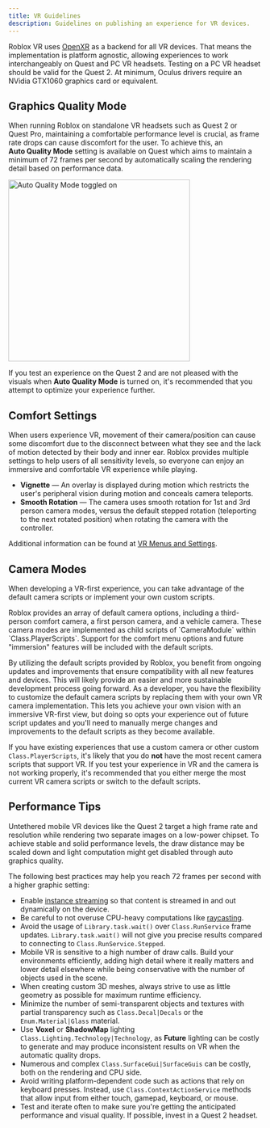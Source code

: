 ```yaml
---
title: VR Guidelines
description: Guidelines on publishing an experience for VR devices.
---
```


Roblox VR uses [OpenXR](https://www.khronos.org/openxr/) as a backend for all VR devices. That means the implementation is platform agnostic, allowing experiences to work interchangeably on Quest and PC VR headsets. Testing on a PC VR headset should be valid for the Quest&nbsp;2. At minimum, Oculus drivers require an NVidia GTX1060 graphics card or equivalent.

## Graphics Quality Mode

When running Roblox on standalone VR headsets such as Quest&nbsp;2 or Quest&nbsp;Pro, maintaining a comfortable performance level is crucial, as frame rate drops can cause discomfort for the user. To achieve this, an **Auto&nbsp;Quality&nbsp;Mode** setting is available on Quest which aims to maintain a minimum of 72 frames per second by automatically scaling the rendering detail based on performance data.

<img src="../../assets/publishing/vr/Auto-Quality-Mode.png" width="360" alt="Auto Quality Mode toggled on" />

If you test an experience on the Quest&nbsp;2 and are not pleased with the visuals when **Auto&nbsp;Quality&nbsp;Mode** is turned on, it's recommended that you attempt to optimize your experience further.

## Comfort Settings

When users experience VR, movement of their camera/position can cause some discomfort due to the disconnect between what they see and the lack of motion detected by their body and inner ear. Roblox provides multiple settings to help users of all sensitivity levels, so everyone can enjoy an immersive and comfortable VR experience while playing.

- **Vignette** — An overlay is displayed during motion which restricts the user's peripheral vision during motion and conceals camera teleports.
- **Smooth Rotation** — The camera uses smooth rotation for 1st and 3rd person camera modes, versus the default stepped rotation (teleporting to the next rotated position) when rotating the camera with the controller.

Additional information can be found at [VR Menus and Settings](https://en.help.roblox.com/hc/en-us/articles/15703381902740-VR-Menus-and-Settings).

## Camera Modes

When developing a VR-first experience, you can take advantage of the default camera scripts or implement your own custom scripts.

<Tabs>
<TabItem label="Default Cameras">
Roblox provides an array of default camera options, including a third-person comfort camera, a first person camera, and a vehicle camera. These camera modes are implemented as child scripts of `CameraModule` within `Class.PlayerScripts`. Support for the comfort menu options and future "immersion" features will be included with the default scripts.

By utilizing the default scripts provided by Roblox, you benefit from ongoing updates and improvements that ensure compatibility with all new features and devices. This will likely provide an easier and more sustainable development process going forward.
</TabItem>
<TabItem label="Custom Camera">
As a developer, you have the flexibility to customize the default camera scripts by replacing them with your own VR camera implementation. This lets you achieve your own vision with an immersive VR-first view, but doing so opts your experience out of future script updates and you'll need to manually merge changes and improvements to the default scripts as they become available.

If you have existing experiences that use a custom camera or other custom `Class.PlayerScripts`, it's likely that you do **not** have the most recent camera scripts that support VR. If you test your experience in VR and the camera is not working properly, it's recommended that you either merge the most current VR camera scripts or switch to the default scripts.
</TabItem>
</Tabs>

## Performance Tips

Untethered mobile VR devices like the Quest&nbsp;2 target a high frame rate and resolution while rendering two separate images on a low-power chipset. To achieve stable and solid performance levels, the draw distance may be scaled down and light computation might get disabled through auto graphics quality.

The following best practices may help you reach 72 frames per second with a higher graphic setting:

- Enable [instance streaming](../../workspace/streaming.md) so that content is streamed in and out dynamically on the device.
- Be careful to not overuse CPU-heavy computations like [raycasting](../../workspace/raycasting.md).
- Avoid the usage of `Library.task.wait()` over `Class.RunService` frame updates. `Library.task.wait()` will not give you precise results compared to connecting to `Class.RunService.Stepped`.
- Mobile VR is sensitive to a high number of draw calls. Build your environments efficiently, adding high detail where it really matters and lower detail elsewhere while being conservative with the number of objects used in the scene.
- When creating custom 3D meshes, always strive to use as little geometry as possible for maximum runtime efficiency.
- Minimize the number of semi-transparent objects and textures with partial transparency such as `Class.Decal|Decals` or the `Enum.Material|Glass` material.
- Use **Voxel** or **ShadowMap** lighting `Class.Lighting.Technology|Technology`, as **Future** lighting can be costly to generate and may produce inconsistent results on VR when the automatic quality drops.
- Numerous and complex `Class.SurfaceGui|SurfaceGuis` can be costly, both on the rendering and CPU side.
- Avoid writing platform-dependent code such as actions that rely on keyboard presses. Instead, use `Class.ContextActionService` methods that allow input from either touch, gamepad, keyboard, or mouse.
- Test and iterate often to make sure you're getting the anticipated performance and visual quality. If possible, invest in a Quest&nbsp;2 headset.
